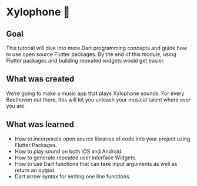 # Xylophone 🎹

## Goal

This tutorial will dive into more Dart programming concepts and guide how to use open source Flutter packages. By the end of this module, using Flutter packages and building repeated widgets would get easier.


## What was created

We’re going to make a music app that plays Xylophone sounds. For every Beethoven out there, this will let you unleash your musical talent where ever you are. 


## What was learned

- How to incorporate open source libraries of code into your project using Flutter Packages.
- How to play sound on both iOS and Android.
- How to generate repeated user interface Widgets.
- How to use Dart functions that can take input arguments as well as return an output.
- Dart arrow syntax for writing one line functions.
